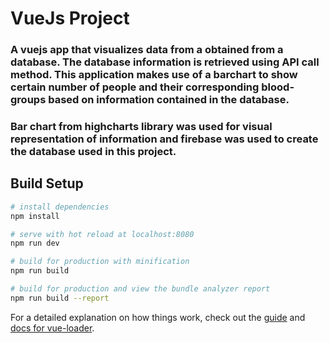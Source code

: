 # VueJs Project

### A vuejs app that visualizes data from a obtained from a database. The database information is retrieved using API call method. This application makes use of a barchart to show certain number of people and their corresponding blood-groups based on information contained in the database.
### Bar chart from highcharts library was used for visual representation of information and firebase was used to create the database used in this project.

## Build Setup

``` bash
# install dependencies
npm install

# serve with hot reload at localhost:8080
npm run dev

# build for production with minification
npm run build

# build for production and view the bundle analyzer report
npm run build --report
```

For a detailed explanation on how things work, check out the [guide](http://vuejs-templates.github.io/webpack/) and [docs for vue-loader](http://vuejs.github.io/vue-loader).
